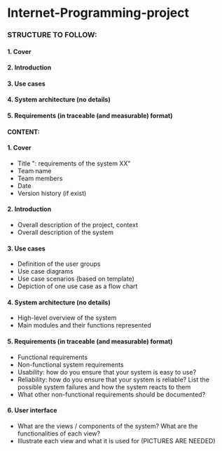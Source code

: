 Internet-Programming-project
============================

### STRUCTURE TO FOLLOW:

#### 1. Cover
#### 2. Introduction
#### 3. Use cases
#### 4. System architecture (no details)
#### 5. Requirements (in traceable (and measurable) format)

#### CONTENT:

#### 1. Cover

- Title "<Product name>: requirements of the system XX"
- Team name
- Team members
- Date
- Version history (if exist)

#### 2. Introduction
 
+ Overall description of the project, context
+ Overall description of the system
 
#### 3. Use cases
 
+ Definition of the user groups
+ Use case diagrams
+ Use case scenarios (based on template)
+ Depiction of one use case as a flow chart
 
#### 4. System architecture (no details)
 
+ High-level overview of the system
+ Main modules and their functions represented
 
#### 5. Requirements (in traceable (and measurable) format)
 
+ Functional requirements
+ Non-functional system requirements
+ Usability: how do you ensure that your system is easy to use?
+ Reliability: how do you ensure that your system is reliable? List the possible system failures and how the system reacts to them
+ What other non-functional requirements should be documented?
 
#### 6. User interface
 
+ What are the views / components of the system? What are the functionalities of each view?
+ Illustrate each view and what it is used for (PICTURES ARE NEEDED)
